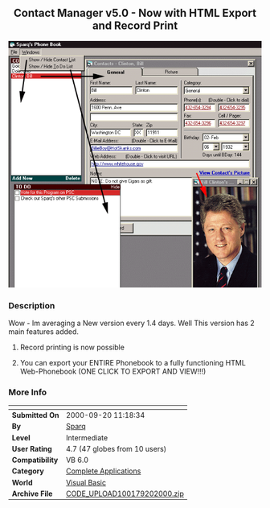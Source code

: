 ﻿<div align="center">

## Contact Manager v5\.0 \- Now with HTML Export and Record Print

<img src="PIC20009201130238311.gif">
</div>

### Description

Wow - Im averaging a New version every 1.4 days. Well This version has 2 main features added.<BR>

1. Record printing is now possible<BR>

2. You can export your ENTIRE Phonebook to a fully functioning HTML Web-Phonebook (ONE CLICK TO EXPORT AND VIEW!!!)
 
### More Info
 


<span>             |<span>
---                |---
**Submitted On**   |2000-09-20 11:18:34
**By**             |[Sparq](https://github.com/Planet-Source-Code/PSCIndex/blob/master/ByAuthor/sparq.md)
**Level**          |Intermediate
**User Rating**    |4.7 (47 globes from 10 users)
**Compatibility**  |VB 6\.0
**Category**       |[Complete Applications](https://github.com/Planet-Source-Code/PSCIndex/blob/master/ByCategory/complete-applications__1-27.md)
**World**          |[Visual Basic](https://github.com/Planet-Source-Code/PSCIndex/blob/master/ByWorld/visual-basic.md)
**Archive File**   |[CODE\_UPLOAD100179202000\.zip](https://github.com/Planet-Source-Code/sparq-contact-manager-v5-0-now-with-html-export-and-record-print__1-11568/archive/master.zip)








